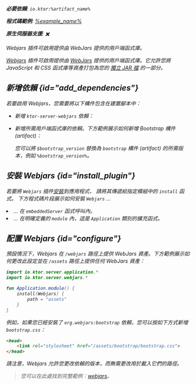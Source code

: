 [//]: # (title: Webjars)

<primary-label ref="server-plugin"/>

<var name="plugin_name" value="Webjars"/>
<var name="package_name" value="io.ktor.server.webjars"/>
<var name="artifact_name" value="ktor-server-webjars"/>

<tldr>
<p>
<b>必要依賴</b>: <code>io.ktor:%artifact_name%</code>
</p>
<var name="example_name" value="webjars"/>
<p>
    <b>程式碼範例</b>:
    <a href="https://github.com/ktorio/ktor-documentation/tree/%ktor_version%/codeSnippets/snippets/%example_name%">
        %example_name%
    </a>
</p>
<p>
    <b><Links href="/ktor/server-native" summary="Ktor 支援 Kotlin/Native，可讓您在無需額外執行時或虛擬機器的情況下執行伺服器。">原生伺服器</Links>支援</b>: ✖️
</p>
</tldr>

<link-summary>
Webjars 插件可啟用提供由 WebJars 提供的用戶端函式庫。
</link-summary>

[Webjars](https://api.ktor.io/ktor-server/ktor-server-plugins/ktor-server-webjars/io.ktor.server.webjars/-webjars.html) 插件可啟用提供由 [WebJars](https://www.webjars.org/) 提供的用戶端函式庫。它允許您將 JavaScript 和 CSS 函式庫等資產打包為您的 [獨立 JAR 檔](server-fatjar.md) 的一部分。

## 新增依賴 {id="add_dependencies"}
若要啟用 Webjars，您需要將以下構件包含在建置腳本中：
* 新增 <code>ktor-server-webjars</code> 依賴：

  <Tabs group="languages">
      <TabItem title="Gradle (Kotlin)" group-key="kotlin">
          <code-block lang="Kotlin" code="              implementation(&quot;io.ktor:%artifact_name%:$ktor_version&quot;)"/>
      </TabItem>
      <TabItem title="Gradle (Groovy)" group-key="groovy">
          <code-block lang="Groovy" code="              implementation &quot;io.ktor:%artifact_name%:$ktor_version&quot;"/>
      </TabItem>
      <TabItem title="Maven" group-key="maven">
          <code-block lang="XML" code="              &lt;dependency&gt;&#10;                  &lt;groupId&gt;io.ktor&lt;/groupId&gt;&#10;                  &lt;artifactId&gt;%artifact_name%-jvm&lt;/artifactId&gt;&#10;                  &lt;version&gt;${ktor_version}&lt;/version&gt;&#10;              &lt;/dependency&gt;"/>
      </TabItem>
  </Tabs>

* 新增所需用戶端函式庫的依賴。下方範例展示如何新增 Bootstrap 構件 (artifact)：

  <var name="group_id" value="org.webjars"/>
  <var name="artifact_name" value="bootstrap"/>
  <var name="version" value="bootstrap_version"/>
  <Tabs group="languages">
      <TabItem title="Gradle (Kotlin)" group-key="kotlin">
          <code-block lang="Kotlin" code="              implementation(&quot;%group_id%:%artifact_name%:$%version%&quot;)"/>
      </TabItem>
      <TabItem title="Gradle (Groovy)" group-key="groovy">
          <code-block lang="Groovy" code="              implementation &quot;%group_id%:%artifact_name%:$%version%&quot;"/>
      </TabItem>
      <TabItem title="Maven" group-key="maven">
          <code-block lang="XML" code="              &lt;dependency&gt;&#10;                  &lt;groupId&gt;%group_id%&lt;/groupId&gt;&#10;                  &lt;artifactId&gt;%artifact_name%&lt;/artifactId&gt;&#10;                  &lt;version&gt;${%version%}&lt;/version&gt;&#10;              &lt;/dependency&gt;"/>
      </TabItem>
  </Tabs>
  
  您可以將 <code>$bootstrap_version</code> 替換為 <code>bootstrap</code> 構件 (artifact) 的所需版本，例如 <code>%bootstrap_version%</code>。

## 安裝 Webjars {id="install_plugin"}

<p>
    若要將 <code>Webjars</code> 插件<a href="#install">安裝</a>到應用程式，
    請將其傳遞給指定<Links href="/ktor/server-modules" summary="模組允許您透過分組路由來組織應用程式。">模組</Links>中的 <code>install</code> 函式。
    下方程式碼片段展示如何安裝 <code>Webjars</code> ...
</p>
<list>
    <li>
        ... 在 <code>embeddedServer</code> 函式呼叫內。
    </li>
    <li>
        ... 在明確定義的 <code>module</code> 內，這是 <code>Application</code> 類別的擴充函式。
    </li>
</list>
<Tabs>
    <TabItem title="embeddedServer">
        <code-block lang="kotlin" code="            import io.ktor.server.engine.*&#10;            import io.ktor.server.netty.*&#10;            import io.ktor.server.application.*&#10;            import %package_name%.*&#10;&#10;            fun main() {&#10;                embeddedServer(Netty, port = 8080) {&#10;                    install(%plugin_name%)&#10;                    // ...&#10;                }.start(wait = true)&#10;            }"/>
    </TabItem>
    <TabItem title="module">
        <code-block lang="kotlin" code="            import io.ktor.server.application.*&#10;            import %package_name%.*&#10;            // ...&#10;            fun Application.module() {&#10;                install(%plugin_name%)&#10;                // ...&#10;            }"/>
    </TabItem>
</Tabs>

## 配置 Webjars {id="configure"}

預設情況下，Webjars 在 <code>/webjars</code> 路徑上提供 WebJars 資產。下方範例展示如何更改此設定並在 <code>/assets</code> 路徑上提供任何 WebJars 資產：

```kotlin
import io.ktor.server.application.*
import io.ktor.server.webjars.*

fun Application.module() {
    install(Webjars) {
        path = "assets"
    }
}
```

例如，如果您已經安裝了 <code>org.webjars:bootstrap</code> 依賴，您可以按如下方式新增 <code>bootstrap.css</code>：

```html
<head>
    <link rel="stylesheet" href="/assets/bootstrap/bootstrap.css">
</head>
```

請注意，Webjars 允許您更改依賴的版本，而無需更改用於載入它們的路徑。

> 您可以在此處找到完整範例：[webjars](https://github.com/ktorio/ktor-documentation/tree/%ktor_version%/codeSnippets/snippets/webjars)。